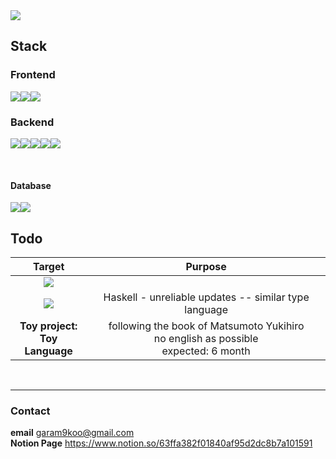 <img src="https://capsule-render.vercel.app/api?type=transparent&fontColor=703ee5&text=Koo%20Bonchan&height=150&fontSize=60&desc=On%20My%20Way&descAlignY=75&descAlign=60">

## Stack

### Frontend
<img src="https://img.shields.io/badge/Flutter-02569B?logo=flutter&logoColor=fff&style=for-the-badge"><img src="https://img.shields.io/badge/HTML-%23E34F26.svg?logo=html5&logoColor=white&style=for-the-badge"><img src="https://img.shields.io/badge/React-%2320232a.svg?logo=react&logoColor=%2361DAFB&style=for-the-badge">

### Backend

<img src="https://img.shields.io/badge/Spring%20Boot-6DB33F?logo=springboot&logoColor=fff&style=for-the-badge"/><img src="https://img.shields.io/badge/Typescript-3178C6?logo=typescript&logoColor=fff&style=for-the-badge"/><img src="https://img.shields.io/badge/Haskell-5e5086?logo=haskell&logoColor=white&style=for-the-badge"/><img src="https://img.shields.io/badge/Obelisk-ccf?&style=for-the-badge"/><img src="https://img.shields.io/badge/Yesod-ccc?style=for-the-badge"/>

<br>

#### Database

<img src="https://img.shields.io/badge/PostgreSQL-4169E1?style=for-the-badge&logo=PostgreSQL&logoColor=fff"><img src="https://img.shields.io/badge/MongoDB-47A248?style=for-the-badge&logo=MongoDB&logoColor=fff"/>


## Todo



| Target | Purpose |
|:---:|:---:|
|<img src="https://img.shields.io/badge/Rust-%23000000.svg?e&logo=rust&logoColor=white&style=for-the-badge"/>| |
|<img src="https://img.shields.io/badge/Erlang-A90533?logo=erlang&logoColor=fff&style=for-the-badge">| Haskell - unreliable updates -- similar type language |
|**Toy project:<br>Toy Language**| following the book of Matsumoto Yukihiro<br>no english as possible<br>expected: 6 month |

<br>

---
### Contact
**email** garam9koo@gmail.com \
**Notion Page** https://www.notion.so/63ffa382f01840af95d2dc8b7a101591
